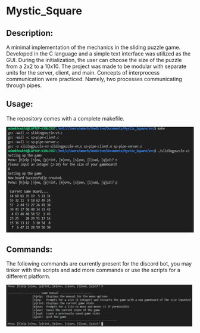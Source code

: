# Mystic_Square

## Description:
A minimal implementation of the mechanics in the sliding puzzle game. Developed in the C language and a simple text interface was utilized as the GUI. During the initialization, the user can choose the size of the puzzle from a 2x2 to a 10x10. The project was made to be modular with separate units for the server, client, and main. Concepts of interprocess communication were practiced. Namely, two processes communicating through pipes. 

## Usage: 
The repository comes with a complete makefile. 

<img src="MysticSquare_README/pic1.png" width=600>


## Commands:
The following commands are currently present for the discord bot, you may tinker with the scripts and add more commands or use the scripts for a different platform.

<img src="MysticSquare_README/pic2.png" width=500>
